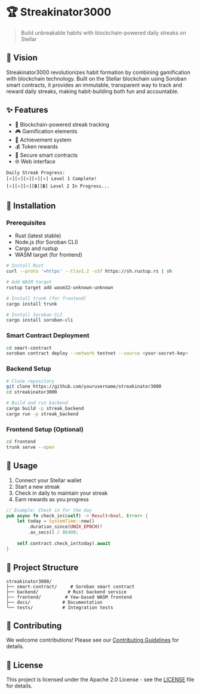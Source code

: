 # 🏆 Streakinator3000

> Build unbreakable habits with blockchain-powered daily streaks on Stellar

## 🌟 Vision

Streakinator3000 revolutionizes habit formation by combining gamification with blockchain technology. Built on the Stellar blockchain using Soroban smart contracts, it provides an immutable, transparent way to track and reward daily streaks, making habit-building both fun and accountable.

## ✨ Features

- 🔗 Blockchain-powered streak tracking
- 🎮 Gamification elements
- 🏅 Achievement system
- 💰 Token rewards
- 🔐 Secure smart contracts
- 🌐 Web interface

```
Daily Streak Progress:
[⭐][⭐][⭐][⭐][⭐] Level 1 Complete!
[⭐][⭐][⭐][🔒][🔒] Level 2 In Progress...
```

## 🚀 Installation

### Prerequisites

- Rust (latest stable)
- Node.js (for Soroban CLI)
- Cargo and rustup
- WASM target (for frontend)

```bash
# Install Rust
curl --proto '=https' --tlsv1.2 -sSf https://sh.rustup.rs | sh

# Add WASM target
rustup target add wasm32-unknown-unknown

# Install trunk (for frontend)
cargo install trunk

# Install Soroban CLI
cargo install soroban-cli
```

### Smart Contract Deployment

```bash
cd smart-contract
soroban contract deploy --network testnet --source <your-secret-key>
```

### Backend Setup

```bash
# Clone repository
git clone https://github.com/yourusername/streakinator3000
cd streakinator3000

# Build and run backend
cargo build -p streak_backend
cargo run -p streak_backend
```

### Frontend Setup (Optional)

```bash
cd frontend
trunk serve --open
```

## 💫 Usage

1. Connect your Stellar wallet
2. Start a new streak
3. Check in daily to maintain your streak
4. Earn rewards as you progress

```rust
// Example: Check in for the day
pub async fn check_in(&self) -> Result<bool, Error> {
    let today = SystemTime::now()
        .duration_since(UNIX_EPOCH)?
        .as_secs() / 86400;
    
    self.contract.check_in(today).await
}
```

## 📁 Project Structure

```
streakinator3000/
├── smart-contract/     # Soroban smart contract
├── backend/           # Rust backend service
├── frontend/         # Yew-based WASM frontend
├── docs/            # Documentation
└── tests/           # Integration tests
```

## 🤝 Contributing

We welcome contributions! Please see our [Contributing Guidelines](CONTRIBUTING.md) for details.

## 📜 License

This project is licensed under the Apache 2.0 License - see the [LICENSE](LICENSE) file for details.


